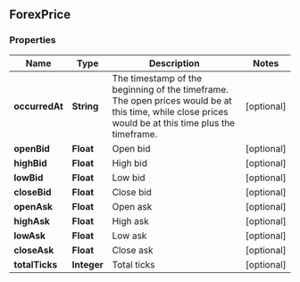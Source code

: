 
## ForexPrice

### Properties
Name | Type | Description | Notes
------------ | ------------- | ------------- | -------------
**occurredAt** | **String** | The timestamp of the beginning of the timeframe. The open prices would be at this time, while close prices would be at this time plus the timeframe. |  [optional]
**openBid** | **Float** | Open bid |  [optional]
**highBid** | **Float** | High bid |  [optional]
**lowBid** | **Float** | Low bid |  [optional]
**closeBid** | **Float** | Close bid |  [optional]
**openAsk** | **Float** | Open ask |  [optional]
**highAsk** | **Float** | High ask |  [optional]
**lowAsk** | **Float** | Low ask |  [optional]
**closeAsk** | **Float** | Close ask |  [optional]
**totalTicks** | **Integer** | Total ticks |  [optional]



